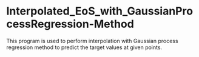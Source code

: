 # Interpolated_EoS_with_GaussianProcessRegression-Method
This program is used to perform interpolation with Gaussian process regression method to predict the target values at given points. 
